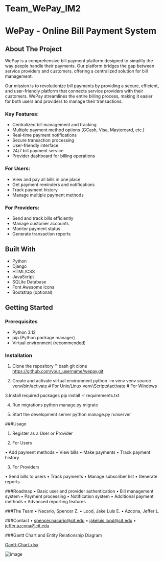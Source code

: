 # Team_WePay_IM2

# WePay - Online Bill Payment System

## About The Project
WePay is a comprehensive bill payment platform designed to simplify the way people handle their payments. Our platform bridges the gap between service providers and customers, offering a centralized solution for bill management.

Our mission is to revolutionize bill payments by providing a secure, efficient, and user-friendly platform that connects service providers with their customers. WePay streamlines the entire billing process, making it easier for both users and providers to manage their transactions.

### Key Features:
  * Centralized bill management and tracking
  * Multiple payment method options (GCash, Visa, Mastercard, etc.)
  * Real-time payment notifications
  * Secure transaction processing
  * User-friendly interface
  * 24/7 bill payment service
  * Provider dashboard for billing operations

### For Users:
  * View and pay all bills in one place
  * Get payment reminders and notifications
  * Track payment history
  * Manage multiple payment methods

### For Providers:
  * Send and track bills efficiently
  * Manage customer accounts
  * Monitor payment status
  * Generate transaction reports

## Built With
  * Python
  * Django
  * HTML/CSS
  * JavaScript
  * SQLite Database
  * Font Awesome Icons
  * Bootstrap (optional)

## Getting Started

### Prerequisites
  * Python 3.12
  * pip (Python package manager)
  * Virtual environment (recommended)

### Installation
1. Clone the repository
  '''bash
  git clone https://github.com/your_username/wepay.git

2. Create and activate virtual environment
   python -m venv venv
  source venv/bin/activate  # For Unix/Linux
  venv\Scripts\activate     # For Windows

3.Install required packages
  pip install -r requirements.txt
  
4. Run migrations
   python manage.py migrate

5. Start the development server
  python manage.py runserver

###Usage

1. Register as a User or Provider

2. For Users
   
  •	Add payment methods 
  •	View bills 
  •	Make payments 
  •	Track payment history

3. For Providers
   
  •	Send bills to users 
  •	Track payments 
  •	Manage subscriber list 
  •	Generate reports

###Roadmap
  •	Basic user and provider authentication 
  •	Bill management system 
  •	Payment processing 
  •	Notification system
  •	Additional payment methods 
  •	Advanced reporting features
  

###The Team
  •	Nacario, Spencer Z.
  • Lood, Jake Luis E.
  • Azcona, Jeffer L.


###Contact
  •	spencer.nacario@cit.edu
  •	jakeluis.lood@cit.edu
  •	jeffer.azcona@cit.edu


###Gantt Chart and Entity Relationship Diagram
  
[Gantt-Chart.xlsx](https://github.com/user-attachments/files/17983953/Gantt-Chart.xlsx)

![image](https://github.com/user-attachments/assets/0dc344d9-9ec3-49c4-b159-46f2e341000d)


